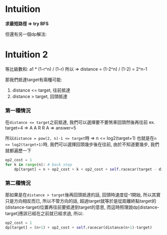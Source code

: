 # Intuition

**求最短路徑 => try BFS**

但還有另一個dp解法:

# Intuition 2
 
等比級數和: a1 * (1-r^n) / (1-r)
所以 => distance = (1-2^n) / (1-2) = 2^n-1

那我們抵達target有兩種可能:
1. distance <= target, 往前抵達
2. distance > target, 回頭抵達

### 第一種情況

在`distance <= target`之前抵達, 我們可以選擇要不要煞車回頭然後再往前
ex. target=4 => A A R R A => answer=5

所以`distance = pow(2, n)-1 <= target`時 => n <= log2(target+1)
也就是在`n <= log2(target+1)`時, 我們可以選擇回頭幾步後在往前, 由於不知道要幾步, 我們就都遍歷一下

```py
op2_cost = 1
for k in range(n): # back step
    dp[target] = n + op2_cost + k + op2_cost + self.racecar(target - distance(n) + distance(k))
```

### 第二種情況

那如果是在`distance > target`後再回頭抵達的話,
回頭時速度從-1開始, 所以其實只是方向相反而已, 所以不管方向的話,
超過target就等於是從距離終點target的(distance-target)位置再往前要抵達到target的意思,
而這時照理說dp[distance-target]應該已經在之前就已經求過, 所以:

```py
op2_cost = 1
dp[target] = (n+1) + op2_cost + self.racecar(distance(n+1)-target)
```
